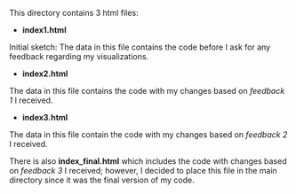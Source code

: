 This directory contains 3 html files:
- **index1.html**

Initial sketch: The data in this file contains the code before I ask for any feedback regarding my visualizations.

- **index2.html**

The data in this file contains the code with my changes based on _feedback 1_ I received.

- **index3.html**

The data in this file contain the code with my changes based on _feedback 2_ I received.

There is also **index_final.html** which includes the code with changes based on _feedback 3_ I received; however, I decided
to place this file in the main directory since it was the final version of my code.
